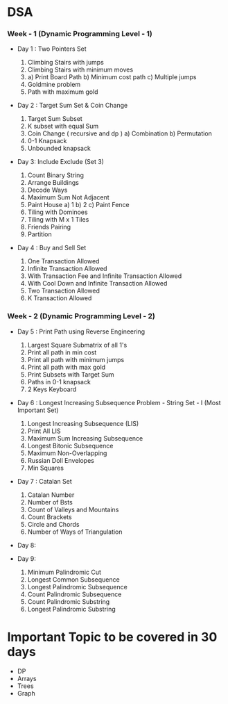 # DSA 

### Week - 1 (Dynamic Programming Level - 1)

- Day 1  : Two Pointers Set
    1. Climbing Stairs with jumps   
    2. Climbing Stairs with minimum moves
    3. a) Print Board Path
        b) Minimum cost path 
        c) Multiple jumps
    4. Goldmine problem 
    5. Path with maximum gold

- Day 2 : Target Sum Set & Coin Change 
    1. Target Sum Subset
    2. K subset with equal Sum
    3. Coin Change ( recursive and dp )
        a) Combination
        b) Permutation
    4. 0-1 Knapsack
    5. Unbounded knapsack
    
- Day 3: Include Exclude (Set 3)  
    1. Count Binary String
    2. Arrange Buildings 
    3. Decode Ways 
    4. Maximum Sum Not Adjacent
    5. Paint House
        a) 1
        b) 2
        c) Paint Fence 
    6. Tiling with Dominoes
    7. Tiling with M x 1 Tiles
    8. Friends Pairing
    9. Partition

- Day 4 : Buy and Sell Set
    1. One Transaction Allowed
    2. Infinite Transaction Allowed
    3. With Transaction Fee and Infinite Transaction Allowed
    4. With Cool Down and Infinite Transaction Allowed
    5. Two Transaction Allowed
    6. K Transaction Allowed 



### Week - 2 (Dynamic Programming Level - 2)

- Day 5 : Print Path using Reverse Engineering
    1. Largest Square Submatrix of all 1's
    2. Print all path in min cost
    3. Print all path with minimum jumps
    4. Print all path with max gold
    5. Print Subsets with Target Sum 
    6. Paths in 0-1 knapsack 
    7. 2 Keys Keyboard

- Day 6 : Longest Increasing Subsequence Problem - String Set - I (Most Important Set) 
    1. Longest Increasing Subsequence (LIS)
    2. Print All LIS
    3. Maximum Sum Increasing Subsequence
    4. Longest Bitonic Subsequence
    5. Maximum Non-Overlapping 
    6. Russian Doll Envelopes
    7. Min Squares

- Day 7 : Catalan Set
    1. Catalan Number
    2. Number of Bsts
    3. Count of Valleys and Mountains
    4. Count Brackets
    5. Circle and Chords
    6. Number of Ways of Triangulation

- Day 8: 

- Day 9: 
    1. Minimum Palindromic Cut
    2. Longest Common Subsequence
    3. Longest Palindromic Subsequence
    4. Count Palindromic Subsequence
    5. Count Palindromic Substring
    6. Longest Palindromic Substring
    

# Important Topic to be covered in 30 days


-   DP
-   Arrays 
-   Trees
-   Graph
